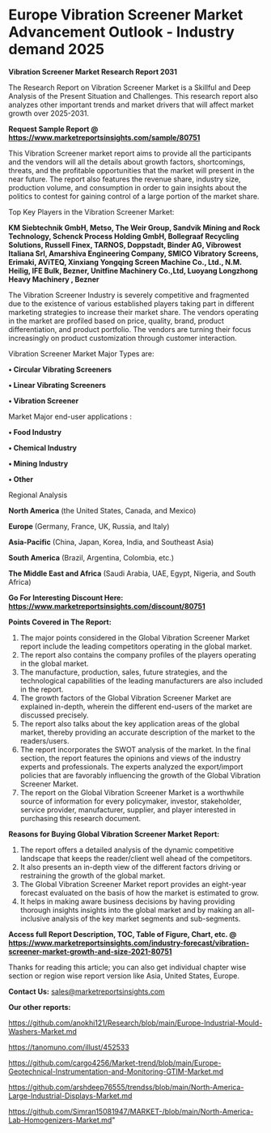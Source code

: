 # Europe Vibration Screener Market Advancement Outlook - Industry demand 2025

<strong>Vibration Screener Market Research Report 2031</strong>

The Research Report on Vibration Screener Market is a Skillful and Deep Analysis of the Present Situation and Challenges. This research report also analyzes other important trends and market drivers that will affect market growth over 2025-2031.

<strong>Request Sample Report @ <a href=https://www.marketreportsinsights.com/sample/80751>https://www.marketreportsinsights.com/sample/80751</a></strong>

This Vibration Screener market report aims to provide all the participants and the vendors will all the details about growth factors, shortcomings, threats, and the profitable opportunities that the market will present in the near future. The report also features the revenue share, industry size, production volume, and consumption in order to gain insights about the politics to contest for gaining control of a large portion of the market share.

Top Key Players in the Vibration Screener Market:

<strong>KM Siebtechnik GmbH, Metso, The Weir Group, Sandvik Mining and Rock Technology, Schenck Process Holding GmbH, Bollegraaf Recycling Solutions, Russell Finex, TARNOS, Doppstadt, Binder AG, Vibrowest Italiana Srl, Amarshiva Engineering Company, SMICO Vibratory Screens, Erimaki, AViTEQ, Xinxiang Yongqing Screen Machine Co., Ltd., N.M. Heilig, IFE Bulk, Bezner, Unitfine Machinery Co.,Ltd, Luoyang Longzhong Heavy Machinery , Bezner</strong>

The Vibration Screener Industry is severely competitive and fragmented due to the existence of various established players taking part in different marketing strategies to increase their market share. The vendors operating in the market are profiled based on price, quality, brand, product differentiation, and product portfolio. The vendors are turning their focus increasingly on product customization through customer interaction.

Vibration Screener Market Major Types are:

<strong>• Circular Vibrating Screeners

• Linear Vibrating Screeners

• Vibration Screener</strong>

Market Major end-user applications :

<strong>• Food Industry

• Chemical Industry

• Mining Industry

• Other</strong>

Regional Analysis

</u><strong><b>North America</b></strong> (the United States, Canada, and Mexico)

<strong><b>Europe </b></strong>(Germany, France, UK, Russia, and Italy)

<strong><b>Asia-Pacific</b></strong> (China, Japan, Korea, India, and Southeast Asia)

<strong><b>South America</b></strong> (Brazil, Argentina, Colombia, etc.)

<strong><b>The Middle East and Africa</b></strong> (Saudi Arabia, UAE, Egypt, Nigeria, and South Africa)

<strong>Go For Interesting Discount Here: <a href=https://www.marketreportsinsights.com/discount/80751>https://www.marketreportsinsights.com/discount/80751</a></strong>

<strong>Points Covered in The Report:</strong>
<ol>
  <li>The major points considered in the Global Vibration Screener Market report include the leading competitors operating in the global market.</li>
  <li>The report also contains the company profiles of the players operating in the global market.</li>
  <li>The manufacture, production, sales, future strategies, and the technological capabilities of the leading manufacturers are also included in the report.</li>
  <li>The growth factors of the Global Vibration Screener Market are explained in-depth, wherein the different end-users of the market are discussed precisely.</li>
  <li>The report also talks about the key application areas of the global market, thereby providing an accurate description of the market to the readers/users.</li>
  <li>The report incorporates the SWOT analysis of the market. In the final section, the report features the opinions and views of the industry experts and professionals. The experts analyzed the export/import policies that are favorably influencing the growth of the Global Vibration Screener Market.</li>
  <li>The report on the Global Vibration Screener Market is a worthwhile source of information for every policymaker, investor, stakeholder, service provider, manufacturer, supplier, and player interested in purchasing this research document.</li>
</ol>
<strong>Reasons for Buying Global Vibration Screener Market Report:</strong>

<ol>
  <li>The report offers a detailed analysis of the dynamic competitive landscape that keeps the reader/client well ahead of the competitors.</li>
  <li>It also presents an in-depth view of the different factors driving or restraining the growth of the global market.</li>
  <li>The Global Vibration Screener Market report provides an eight-year forecast evaluated on the basis of how the market is estimated to grow.</li>
  <li>It helps in making aware business decisions by having providing thorough insights insights into the global market and by making an all-inclusive analysis of the key market segments and sub-segments.</li>
</ol>
<strong>Access full Report Description, TOC, Table of Figure, Chart, etc. @ <a href=https://www.marketreportsinsights.com/industry-forecast/vibration-screener-market-growth-and-size-2021-80751>https://www.marketreportsinsights.com/industry-forecast/vibration-screener-market-growth-and-size-2021-80751</a></strong>


Thanks for reading this article; you can also get individual chapter wise section or region wise report version like Asia, United States, Europe.

<strong>Contact Us:</strong>
sales@marketreportsinsights.com

<strong>Our other reports:</strong>

<a href=https://github.com/anokhi121/Research/blob/main/Europe-Industrial-Mould-Washers-Market.md>https://github.com/anokhi121/Research/blob/main/Europe-Industrial-Mould-Washers-Market.md</a>

<a href=https://tanomuno.com/illust/452533>https://tanomuno.com/illust/452533</a>

<a href=https://github.com/cargo4256/Market-trend/blob/main/Europe-Geotechnical-Instrumentation-and-Monitoring-GTIM-Market.md>https://github.com/cargo4256/Market-trend/blob/main/Europe-Geotechnical-Instrumentation-and-Monitoring-GTIM-Market.md</a>

<a href=https://github.com/arshdeep76555/trendss/blob/main/North-America-Large-Industrial-Displays-Market.md>https://github.com/arshdeep76555/trendss/blob/main/North-America-Large-Industrial-Displays-Market.md</a>

<a href=https://github.com/Simran15081947/MARKET-/blob/main/North-America-Lab-Homogenizers-Market.md>https://github.com/Simran15081947/MARKET-/blob/main/North-America-Lab-Homogenizers-Market.md</a>"
